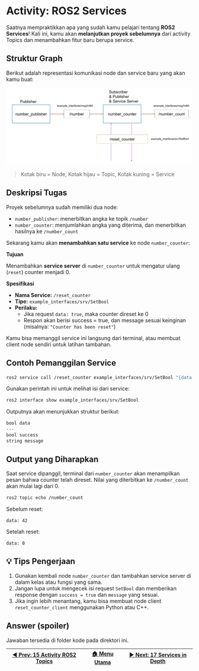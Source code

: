 # Activity: ROS2 Services

Saatnya mempraktikkan apa yang sudah kamu pelajari tentang **ROS2 Services**! Kali ini, kamu akan **melanjutkan proyek sebelumnya** dari activity Topics dan menambahkan fitur baru berupa service.

## Struktur Graph

Berikut adalah representasi komunikasi node dan service baru yang akan kamu buat:

![activity_3_services_graph](/assets/activity_2_graph.png)

> Kotak biru = Node, Kotak hijau = Topic, Kotak kuning = Service

## Deskripsi Tugas

Proyek sebelumnya sudah memiliki dua node:
- `number_publisher`: menerbitkan angka ke topik `/number`
- `number_counter`: menjumlahkan angka yang diterima, dan menerbitkan hasilnya ke `/number_count`

Sekarang kamu akan **menambahkan satu service** ke node `number_counter`:

**Tujuan**

Menambahkan **service server** di `number_counter` untuk mengatur ulang (`reset`) counter menjadi 0.

**Spesifikasi**

- **Nama Service:** `/reset_counter`
- **Tipe:** `example_interfaces/srv/SetBool`
- **Perilaku:** 
  - Jika request `data: true`, maka counter direset ke 0
  - Respon akan berisi success = true, dan message sesuai keinginan (misalnya: `"Counter has been reset"`)

Kamu bisa memanggil service ini langsung dari terminal, atau membuat client node sendiri untuk latihan tambahan.

## Contoh Pemanggilan Service

```bash
ros2 service call /reset_counter example_interfaces/srv/SetBool "{data: true}"
```

Gunakan perintah ini untuk melihat isi dari service:

```bash
ros2 interface show example_interfaces/srv/SetBool
```

Outputnya akan menunjukkan struktur berikut:

```
bool data
---
bool success
string message
```

## Output yang Diharapkan

Saat service dipanggil, terminal dari `number_counter` akan menampilkan pesan bahwa counter telah direset. Nilai yang diterbitkan ke `/number_count` akan mulai lagi dari 0.

```bash
ros2 topic echo /number_count
```

Sebelum reset:
```
data: 42
```

Setelah reset:
```
data: 0
```

## 💡 Tips Pengerjaan

1. Gunakan kembali node `number_counter` dan tambahkan service server di dalam kelas atau fungsi yang sama.
2. Jangan lupa untuk mengecek isi request `SetBool` dan memberikan response dengan `success = true` dan `message` yang sesuai.
3. Jika ingin lebih menantang, kamu bisa membuat node client `reset_counter_client` menggunakan Python atau C++.

## Answer (spoiler)

Jawaban tersedia di folder kode pada direktori ini.

| [◀️ Prev: 15 Activity ROS2 Topics](../15_activity_ros2_topics/) | [🏠 Menu Utama](/) | [▶️ Next: 17 Services in Depth](../17_services_in_depth/) |
| -------------------------------------------------------------- | ----------------- | -------------------------------------------------------- |